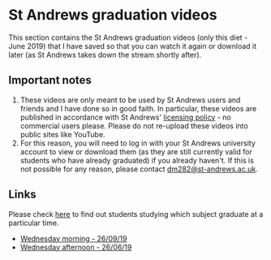 # St Andrews graduation videos
This section contains the St Andrews graduation videos (only this diet - June 2019) that I have saved so that you can watch it again or download it later (as St Andrews takes down the stream shortly after).

##  Important notes

 1. These videos are only meant to be used by St Andrews users and friends and I have done so in good faith. In particular, these videos are published in accordance with St Andrews' [licensing policy](https://www.st-andrews.ac.uk/graduation/watch-live/) - no commercial users please. Please do not re-upload these videos into public sites like YouTube.
 2. For this reason, you will need to log in with your St Andrews university account to view or download them (as they are still currently valid for students who have already graduated) if you already haven't. If this is not possible for any reason, please contact dm282@st-andrews.ac.uk.
## Links

Please check [here](https://www.st-andrews.ac.uk/graduation/graduation-ceremonies/) to find out students studying which subject graduate at a particular time.

* [Wednesday morning - 26/09/19](https://universityofstandrews907-my.sharepoint.com/:v:/g/personal/dm282_st-andrews_ac_uk/ETtxQv80qCVJtI1rEjmfxZ4B2AW8GzxgoowMin_1qXt13w?e=hx5NCK)
* [Wednesday afternoon - 26/06/19](https://universityofstandrews907-my.sharepoint.com/:v:/g/personal/dm282_st-andrews_ac_uk/EWbMDSLxNQdBm5yQh0QFXiABb95YOth6GCIlNY3RoZ8fTw?e=YpDEh3)
